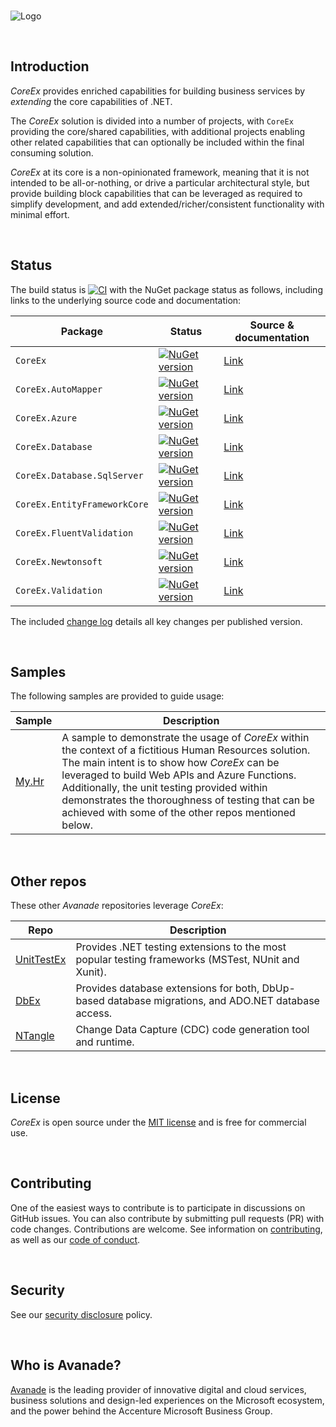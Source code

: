<br/>

![Logo](./images/Logo256x256.png "CoreEx")

<br/>

## Introduction

_CoreEx_ provides enriched capabilities for building business services by _extending_ the core capabilities of .NET.

The _CoreEx_ solution is divided into a number of projects, with `CoreEx` providing the core/shared capabilities, with additional projects enabling other related capabilities that can optionally be included within the final consuming solution.

_CoreEx_ at its core is a non-opinionated framework, meaning that it is not intended to be all-or-nothing, or drive a particular architectural style, but provide building block capabilities that can be leveraged as required to simplify development, and add extended/richer/consistent functionality with minimal effort.

<br/>

## Status

The build status is [![CI](https://github.com/Avanade/CoreEx/workflows/CI/badge.svg)](https://github.com/Avanade/CoreEx/actions?query=workflow%3ACI) with the NuGet package status as follows, including links to the underlying source code and documentation:

Package | Status | Source & documentation
-|-|-
`CoreEx` | [![NuGet version](https://badge.fury.io/nu/CoreEx.svg)](https://badge.fury.io/nu/CoreEx) | [Link](./src/CoreEx)
`CoreEx.AutoMapper` | [![NuGet version](https://badge.fury.io/nu/CoreEx.AutoMapper.svg)](https://badge.fury.io/nu/CoreEx.AutoMapper) | [Link](./src/CoreEx.AutoMapper)
`CoreEx.Azure` | [![NuGet version](https://badge.fury.io/nu/CoreEx.Azure.svg)](https://badge.fury.io/nu/CoreEx.Azure) | [Link](./src/CoreEx.Azure)
`CoreEx.Database` | [![NuGet version](https://badge.fury.io/nu/CoreEx.Database.svg)](https://badge.fury.io/nu/CoreEx.Database) | [Link](./src/CoreEx.Database)
`CoreEx.Database.SqlServer` | [![NuGet version](https://badge.fury.io/nu/CoreEx.Database.SqlServer.svg)](https://badge.fury.io/nu/CoreEx.Database.SqlServer) | [Link](./src/CoreEx.Database.SqlServer)
`CoreEx.EntityFrameworkCore` | [![NuGet version](https://badge.fury.io/nu/CoreEx.EntityFrameworkCore.svg)](https://badge.fury.io/nu/CoreEx.EntityFrameworkCore) | [Link](./src/CoreEx.EntityFrameworkCore)
`CoreEx.FluentValidation` | [![NuGet version](https://badge.fury.io/nu/CoreEx.FluentValidation.svg)](https://badge.fury.io/nu/CoreEx.FluentValidation) | [Link](./src/CoreEx.FluentValidation)
`CoreEx.Newtonsoft` | [![NuGet version](https://badge.fury.io/nu/CoreEx.Newtonsoft.svg)](https://badge.fury.io/nu/CoreEx.Newtonsoft) | [Link](./src/CoreEx.Newtonsoft)
`CoreEx.Validation` | [![NuGet version](https://badge.fury.io/nu/CoreEx.Validation.svg)](https://badge.fury.io/nu/CoreEx.Validation) | [Link](./src/CoreEx.Validation)

The included [change log](CHANGELOG.md) details all key changes per published version.

<br/>

## Samples

The following samples are provided to guide usage:

Sample | Description
-|-
[My.Hr](./samples/My.Hr) | A sample to demonstrate the usage of _CoreEx_ within the context of a fictitious Human Resources solution. The main intent is to show how _CoreEx_ can be leveraged to build Web APIs and Azure Functions. Additionally, the unit testing provided within demonstrates the thoroughness of testing that can be achieved with some of the other repos mentioned below.  

<br/>

## Other repos

These other _Avanade_ repositories leverage _CoreEx_:

Repo | Description
-|-
[UnitTestEx](https://github.com/Avanade/unittestex) | Provides .NET testing extensions to the most popular testing frameworks (MSTest, NUnit and Xunit).
[DbEx](https://github.com/Avanade/dbex) | Provides database extensions for both, DbUp-based database migrations, and ADO.NET database access.
[NTangle](https://github.com/Avanade/ntangle) | Change Data Capture (CDC) code generation tool and runtime.

<br/>

## License

_CoreEx_ is open source under the [MIT license](./LICENCE) and is free for commercial use.

<br/>

## Contributing

One of the easiest ways to contribute is to participate in discussions on GitHub issues. You can also contribute by submitting pull requests (PR) with code changes. Contributions are welcome. See information on [contributing](./CONTRIBUTING.md), as well as our [code of conduct](https://avanade.github.io/code-of-conduct/).

<br/>

## Security

See our [security disclosure](./SECURITY.md) policy.

<br/>

## Who is Avanade?

[Avanade](https://www.avanade.com) is the leading provider of innovative digital and cloud services, business solutions and design-led experiences on the Microsoft ecosystem, and the power behind the Accenture Microsoft Business Group.